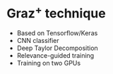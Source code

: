 # Graz<sup>+</sup> technique

- Based on Tensorflow/Keras
- CNN classifier
- Deep Taylor Decomposition
- Relevance-guided training
- Training on two GPUs
